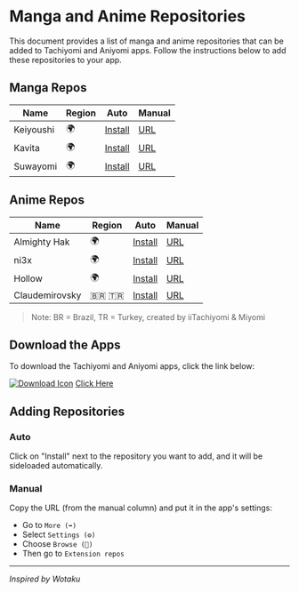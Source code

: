 # Manga and Anime Repositories

This document provides a list of manga and anime repositories that can be added to Tachiyomi and Aniyomi apps. Follow the instructions below to add these repositories to your app.

## Manga Repos

| Name       | Region  | Auto                                                                                             | Manual                                                                                              |
|------------|---------|--------------------------------------------------------------------------------------------------|-----------------------------------------------------------------------------------------------------|
| Keiyoushi  | 🌍      | [Install](tachiyomi://add-repo?url=https://raw.githubusercontent.com/keiyoushi/extensions/repo/index.min.json)   | [URL](https://raw.githubusercontent.com/keiyoushi/extensions/repo/index.min.json)                  |
| Kavita     | 🌍      | [Install](tachiyomi://add-repo?url=https://raw.githubusercontent.com/Kareadita/tach-extension/repo/index.min.json)  | [URL](https://raw.githubusercontent.com/Kareadita/tach-extension/repo/index.min.json)              |
| Suwayomi   | 🌍      | [Install](tachiyomi://add-repo?url=https://raw.githubusercontent.com/Suwayomi/tachiyomi-extension/repo/index.min.json) | [URL](https://raw.githubusercontent.com/Suwayomi/tachiyomi-extension/repo/index.min.json)          |

## Anime Repos

| Name          | Region         | Auto                                                                                                 | Manual                                                                                                      |
|---------------|----------------|------------------------------------------------------------------------------------------------------|-------------------------------------------------------------------------------------------------------------|
| Almighty Hak  | 🌍             | [Install](aniyomi://add-repo?url=https://raw.githubusercontent.com/almightyhak/aniyomi-anime-repo/main/index.min.json)  | [URL](https://raw.githubusercontent.com/almightyhak/aniyomi-anime-repo/main/index.min.json)              |
| ni3x          | 🌍             | [Install](aniyomi://add-repo?url=https://raw.githubusercontent.com/ni3x/aniyomi-extensions/repo/index.min.json)        | [URL](https://raw.githubusercontent.com/ni3x/aniyomi-extensions/repo/index.min.json)                      |
| Hollow        | 🌍             | [Install](aniyomi://add-repo?url=https://codeberg.org/hollow/aniyomi-extensions-fr/media/branch/repo/index.min.json) | [URL](https://codeberg.org/hollow/aniyomi-extensions-fr/media/branch/repo/index.min.json)                |
| Claudemirovsky| 🇧🇷 🇹🇷      | [Install](aniyomi://add-repo?url=https://raw.githubusercontent.com/Claudemirovsky/cursedyomi-extensions/repo/index.min.json) | [URL](https://raw.githubusercontent.com/Claudemirovsky/cursedyomi-extensions/repo/index.min.json)         |

> Note: BR = Brazil, TR = Turkey, created by iiTachiyomi & Miyomi

## Download the Apps

To download the Tachiyomi and Aniyomi apps, click the link below:

[![Download Icon](https://img.icons8.com/ios-filled/50/1e90ff/download.png)](https://bio.link/iitachiyomi) [Click Here](https://bio.link/iitachiyomi)

## Adding Repositories

### Auto
Click on "Install" next to the repository you want to add, and it will be sideloaded automatically.

### Manual
Copy the URL (from the manual column) and put it in the app's settings:

- Go to `More (➡️)`
- Select `Settings (⚙️)`
- Choose `Browse (📁)`
- Then go to `Extension repos`

---

*Inspired by Wotaku*
